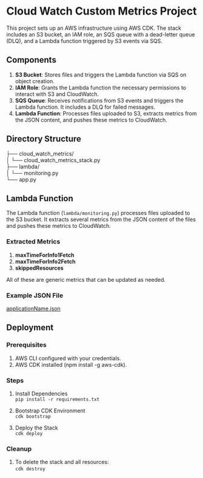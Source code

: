 # Cloud Watch Custom Metrics Project

This project sets up an AWS infrastructure using AWS CDK.
The stack includes an S3 bucket, an IAM role, an SQS queue with a
dead-letter queue (DLQ), and a Lambda function triggered by S3 events via SQS.

## Components

1. **S3 Bucket**: Stores files and triggers the Lambda function via SQS on object creation.
2. **IAM Role**: Grants the Lambda function the necessary permissions to interact with S3 and CloudWatch.
3. **SQS Queue**: Receives notifications from S3 events and triggers the Lambda function. It includes a DLQ for failed messages.
4. **Lambda Function**: Processes files uploaded to S3, extracts metrics from the JSON content, and pushes these metrics to CloudWatch.

## Directory Structure

├── cloud_watch_metrics/  
│  └── cloud_watch_metrics_stack.py  
├── lambda/  
│  └── monitoring.py  
└──  app.py  

## Lambda Function

The Lambda function (`lambda/monitoring.py`) processes files uploaded to the
S3 bucket. It extracts several metrics from the JSON content of the files
and pushes these metrics to CloudWatch.

### Extracted Metrics

1. **maxTimeForInfo1Fetch**
2. **maxTimeForInfo2Fetch**
3. **skippedResources**

All of these are generic metrics that can be updated as needed.

### Example JSON File

[applicationName.json](./applicationName.json) 

## Deployment

### Prerequisites

1. AWS CLI configured with your credentials.
2. AWS CDK installed (npm install -g aws-cdk).

### Steps

1. Install Dependencies  
`pip install -r requirements.txt`

2. Bootstrap CDK Environment  
`cdk bootstrap`

3. Deploy the Stack  
`cdk deploy`

### Cleanup

1. To delete the stack and all resources:  
`cdk destroy`
 